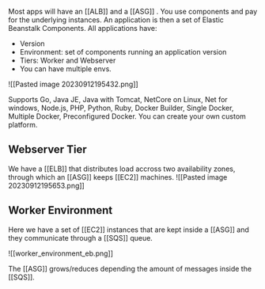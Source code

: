 Most apps will have an [[ALB]] and a [[ASG]] . You use components and pay for the underlying instances. An application is then a set of Elastic Beanstalk Components. All applications have:

- Version
- Environment: set of components running an application version
- Tiers: Worker and Webserver
- You can have multiple envs.

![[Pasted image 20230912195432.png]]

Supports Go, Java JE, Java with Tomcat, NetCore on Linux, Net for windows, Node.js, PHP, Python, Ruby, Docker Builder, Single Docker, Multiple Docker, Preconfigured Docker. You can create your own custom platform.

## Webserver Tier

We have a [[ELB]] that distributes load accross two availability zones, through which an [[ASG]] keeps [[EC2]] machines.
![[Pasted image 20230912195653.png]]

## Worker Environment
Here we have a set of [[EC2]] instances that are kept inside a [[ASG]] and they communicate through a [[SQS]] queue.

![[worker_environment_eb.png]]

The [[ASG]] grows/reduces depending the amount of messages inside the [[SQS]].